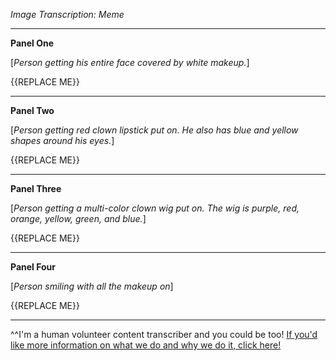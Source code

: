 *Image Transcription: Meme*

---

**Panel One**

[*Person getting his entire face covered by white makeup.*]

{{REPLACE ME}}

---

**Panel Two**

[*Person getting red clown lipstick put on. He also has blue and yellow shapes around his eyes.*]

{{REPLACE ME}}

---

**Panel Three**

[*Person getting a multi-color clown wig put on. The wig is purple, red, orange, yellow, green, and blue.*]

{{REPLACE ME}}

---

**Panel Four**

[*Person smiling with all the makeup on*]

{{REPLACE ME}}

---

^^I'm&#32;a&#32;human&#32;volunteer&#32;content&#32;transcriber&#32;and&#32;you&#32;could&#32;be&#32;too!&#32;[If&#32;you'd&#32;like&#32;more&#32;information&#32;on&#32;what&#32;we&#32;do&#32;and&#32;why&#32;we&#32;do&#32;it,&#32;click&#32;here!](https://www.reddit.com/r/TranscribersOfReddit/wiki/index)
